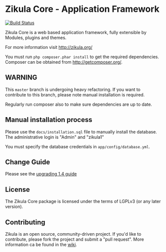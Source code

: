 Zikula Core - Application Framework
===================================

[![Build Status](https://secure.travis-ci.org/zikula/core.png?branch=master)](http://travis-ci.org/zikula/core)

Zikula Core is a web based application framework, fully extensible by
Modules, plugins and themes.

For more information visit http://zikula.org/

You must run `php composer.phar install` to get the required dependencies.
Composer can be obtained from http://getcomposer.org/.

## WARNING

This `master` branch is undergoing heavy refactoring. If you want to
contribute to this branch, please note manual installation is required.

Regularly run composer also to make sure dependencies are up to date.

## Manual installation process

Please use the `docs/installation.sql` file to manually install the database.
The administrative login is "Admin" and "zikula1"

You must specify the database credentials in `app/config/database.yml`.

## Change Guide

Please see the [upgrading 1.4 guide](https://github.com/zikula/core/blob/master/docs/UPGRADING-1.4.md)

## License

The Zikula Core package is licensed under the terms of LGPLv3 (or any later version).

## Contributing

Zikula is an open source, community-driven project. If you'd like to contribute,
please fork the project and submit a "pull request". More information ca be found in the
[wiki](https://github.com/zikula/core/wiki).